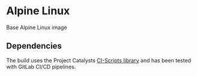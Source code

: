 # Alpine Linux

Base Alpine Linux image

## Dependencies

The build uses the Project Catalysts [CI-Scripts library](https://github.com/projectcatalysts/ci-scripts) and has been tested with GitLab CI/CD pipelines.
